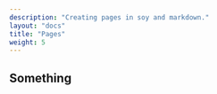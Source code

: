 ```yaml
---
description: "Creating pages in soy and markdown."
layout: "docs"
title: "Pages"
weight: 5
---
```


## Something
